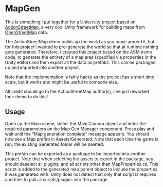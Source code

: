 MapGen
======

This is something I put together for a University project based on
[ActionStreetMap](https://github.com/ActionStreetMap), a very cool Unity
framework for building maps from [OpenStreetMap](http://www.openstreetmap.org)
data.

The ActionStreetMap demo builds up the world as you move around it, but for
this project I wanted to pre-generate the world so that at runtime nothing
gets generated. Therefore, I created this project based on the ASM demo code,
to generate the entirety of a map area (specified via properties in the Unity
editor) and then export all the data as prefabs. This can be packaged up and
imported into another project.

Note that the implementation is fairly hacky as the project has a short time
scale, but it works and might be useful to someone else.

All credit should go to the ActionStreetMap author(s), I've just reworked
their demo to do this!

Usage
-----

Open up the Main scene, select the Main Camera object and enter the required
parameters on the Map Gen Manager component. Press play and wait until the
"Map generation complete" message appears. You should now see a Map prefab
in Assets/Generated. Note that each time the game is run, the existing
Generated folder will be deleted.

This prefab can be exported as a package to be imported into another project.
Note that when selecting the assets to export in the package, you should
deselect all plugins, and all scripts other than MapProperties.cs. This script
is added to the generated map parent object to include the properties it was
generated with. Unity does not detect that only that script is required and
tries to pull all scripts/plugins into the package.
